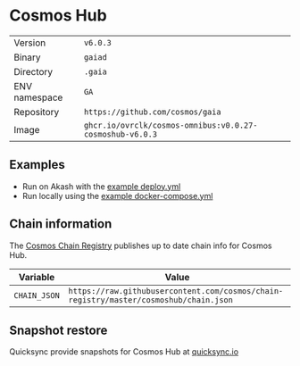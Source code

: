 # Cosmos Hub

| | |
|---|---|
|Version|`v6.0.3`|
|Binary|`gaiad`|
|Directory|`.gaia`|
|ENV namespace|`GA`|
|Repository|`https://github.com/cosmos/gaia`|
|Image|`ghcr.io/ovrclk/cosmos-omnibus:v0.0.27-cosmoshub-v6.0.3`|

## Examples

- Run on Akash with the [example deploy.yml](./deploy.yml)
- Run locally using the [example docker-compose.yml](./docker-compose.yml)

## Chain information

The [Cosmos Chain Registry](https://github.com/cosmos/chain-registry) publishes up to date chain info for Cosmos Hub.

|Variable|Value|
|---|---|
|`CHAIN_JSON`|`https://raw.githubusercontent.com/cosmos/chain-registry/master/cosmoshub/chain.json`|

## Snapshot restore

Quicksync provide snapshots for Cosmos Hub at [quicksync.io](https://quicksync.io/networks/cosmos.html)
